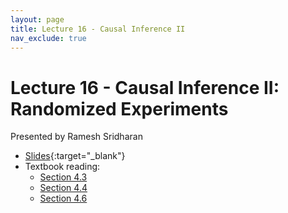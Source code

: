 ```yaml
---
layout: page
title: Lecture 16 - Causal Inference II
nav_exclude: true
---
```


# Lecture 16 - Causal Inference II: Randomized Experiments

Presented by Ramesh Sridharan

- [Slides](https://docs.google.com/presentation/d/1_gIwWjlPPtUP9fE8mUM_WhwEd5UIjADyWR630KGE-FI/edit?usp=sharing){:target="_blank"}
- Textbook reading:
  - [Section 4.3](https://data102.org/ds-102-book/content/chapters/04/03_causality.html)
  - [Section 4.4](https://data102.org/ds-102-book/content/chapters/04/04_randomized_experiments.html)
  - [Section 4.6](https://data102.org/ds-102-book/content/chapters/04/06_instrumental_variables.html)
